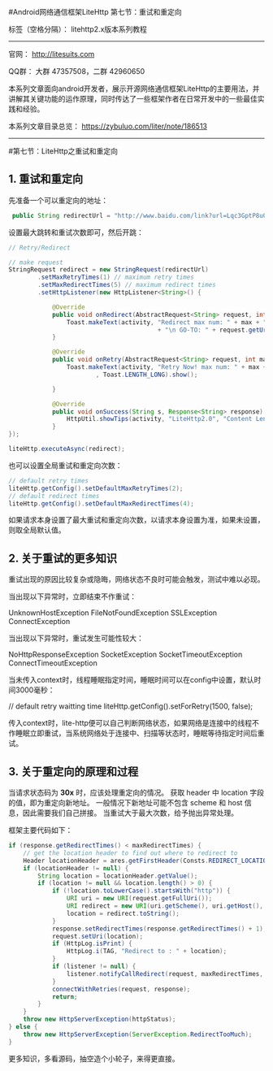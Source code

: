#Android网络通信框架LiteHttp 第七节：重试和重定向

标签（空格分隔）： litehttp2.x版本系列教程

---
官网： http://litesuits.com

QQ群： 大群 47357508，二群 42960650

本系列文章面向android开发者，展示开源网络通信框架LiteHttp的主要用法，并讲解其关键功能的运作原理，同时传达了一些框架作者在日常开发中的一些最佳实践和经验。

本系列文章目录总览： https://zybuluo.com/liter/note/186513

---
#第七节：LiteHttp之重试和重定向

## 1. 重试和重定向

先准备一个可以重定向的地址：
```java
 public String redirectUrl = "http://www.baidu.com/link?url=Lqc3GptP8u05JCRDsk0jqsAvIZh9WdtO_RkXYMYRQEm";
```
设置最大跳转和重试次数即可，然后开跳：
```java
// Retry/Redirect

// make request
StringRequest redirect = new StringRequest(redirectUrl)
        .setMaxRetryTimes(1) // maximum retry times
        .setMaxRedirectTimes(5) // maximum redirect times
        .setHttpListener(new HttpListener<String>() {

            @Override
            public void onRedirect(AbstractRequest<String> request, int max, int times) {
                Toast.makeText(activity, "Redirect max num: " + max + " , times: " + times
                                         + "\n GO-TO: " + request.getUri(), Toast.LENGTH_LONG).show();
            }

            @Override
            public void onRetry(AbstractRequest<String> request, int max, int times) {
                Toast.makeText(activity, "Retry Now! max num: " + max + " , times: " + times
                        , Toast.LENGTH_LONG).show();

            }

            @Override
            public void onSuccess(String s, Response<String> response) {
                HttpUtil.showTips(activity, "LiteHttp2.0", "Content Length: " + s.length());
            }
});

liteHttp.executeAsync(redirect);
```
也可以设置全局重试和重定向次数：
```java
// default retry times
liteHttp.getConfig().setDefaultMaxRetryTimes(2);
// default redirect times
liteHttp.getConfig().setDefaultMaxRedirectTimes(4);
```
如果请求本身设置了最大重试和重定向次数，以请求本身设置为准，如果未设置，则取全局默认值。

## 2. 关于重试的更多知识

重试出现的原因比较复杂或隐晦，网络状态不良时可能会触发，测试中难以必现。

当出现以下异常时，立即结束不作重试：
> 
UnknownHostException
FileNotFoundException
SSLException
ConnectException

当出现以下异常时，重试发生可能性较大：
> 
NoHttpResponseException
SocketException
SocketTimeoutException
ConnectTimeoutException

当未传入context时，线程睡眠指定时间，睡眠时间可以在config中设置，默认时间3000毫秒：
> 
// default retry waitting time
liteHttp.getConfig().setForRetry(1500, false);

传入context时，lite-http便可以自己判断网络状态，如果网络是连接中的线程不作睡眠立即重试，当系统网络处于连接中、扫描等状态时，睡眠等待指定时间后重试。

## 3. 关于重定向的原理和过程

当请求状态码为 **30x** 时，应该处理重定向的情况。
获取 header 中 location 字段的值，即为重定向新地址。
一般情况下新地址可能不包含 scheme 和 host 信息，因此需要我们自己拼接。
当重试大于最大次数，给予抛出异常处理。

框架主要代码如下：
```java
if (response.getRedirectTimes() < maxRedirectTimes) {
    // get the location header to find out where to redirect to
    Header locationHeader = ares.getFirstHeader(Consts.REDIRECT_LOCATION);
    if (locationHeader != null) {
        String location = locationHeader.getValue();
        if (location != null && location.length() > 0) {
            if (!location.toLowerCase().startsWith("http")) {
                URI uri = new URI(request.getFullUri());
                URI redirect = new URI(uri.getScheme(), uri.getHost(), location, null);
                location = redirect.toString();
            }
            response.setRedirectTimes(response.getRedirectTimes() + 1);
            request.setUri(location);
            if (HttpLog.isPrint) {
                HttpLog.i(TAG, "Redirect to : " + location);
            }
            if (listener != null) {
                listener.notifyCallRedirect(request, maxRedirectTimes, response.getRedirectTimes());
            }
            connectWithRetries(request, response);
            return;
        }
    }
    throw new HttpServerException(httpStatus);
} else {
    throw new HttpServerException(ServerException.RedirectTooMuch);
}
```

更多知识，多看源码，抽空造个小轮子，来得更直接。